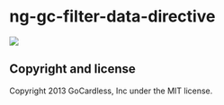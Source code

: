 # ng-gc-filter-data-directive

![](https://circleci.com/gh/gocardless-ng/ng-gc-filter-data-directive.png?circle-token=:circle-token)

## Copyright and license

Copyright 2013 GoCardless, Inc under the MIT license.
